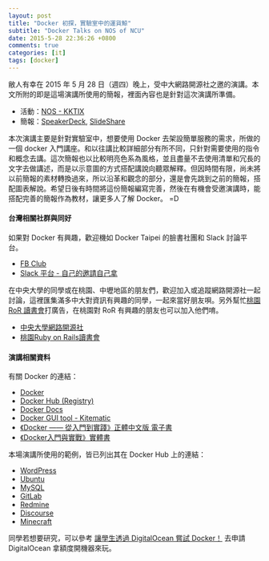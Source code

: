 ```yaml
---
layout: post
title: "Docker 初探，實驗室中的運貨鯨"
subtitle: "Docker Talks on NOS of NCU"
date: 2015-5-28 22:36:26 +0800
comments: true
categories: [it]
tags: [docker]
---
```


敝人有幸在 2015 年 5 月 28 日（週四）晚上，受中大網路開源社之邀的演講。本文所附的即是這場演講所使用的簡報，裡面內容也是針對這次演講所準備。

- 活動：[NOS - KKTIX](http://nos.kktix.cc/events/d1fe178c)
- 簡報：[SpeakerDeck](https://speakerdeck.com/fntsrlike/docker-chu-tan-shi-yan-shi-zhong-de-yun-huo-jing), [SlideShare](http://www.slideshare.net/ruoshiling/docker-48710374)

<div style="width:400px;">
<script async class="speakerdeck-embed" data-id="1db7881143ce43c88b79c396423f6bd0" data-ratio="1.33333333333333" src="//speakerdeck.com/assets/embed.js"></script>
</div>
<span/>

本次演講主要是針對實驗室中，想要使用 Docker 去架設簡單服務的需求，所做的一個 docker 入門講座。和以往講比較詳細部分有所不同，只針對需要使用的指令和概念去講。這次簡報也以比較明亮色系為風格，並且盡量不去使用清單和冗長的文字去做講述，而是以示意圖的方式搭配講說向聽眾解釋。但因時間有限，尚未將以前簡報的素材轉換過來，所以沿革和觀念的部分，還是會先跳到之前的簡報，搭配圖表解說。希望日後有時間將這份簡報編寫完善，然後在有機會受邀演講時，能搭配完善的簡報作為教材，讓更多人了解 Docker。 =D

<!-- more -->

#### 台灣相關社群與同好

如果對 Docker 有興趣，歡迎機如 Docker Taipei 的臉書社團和 Slack 討論平台。

- [FB Club](https://www.facebook.com/groups/docker.taipei/)
- [Slack 平台 - 自己的邀請自己拿](https://ruoshi1.typeform.com/to/bCZMsw)

在中央大學的同學或在桃園、中壢地區的朋友們，歡迎加入或追蹤網路開源社一起討論，這裡匯集滿多中大對資訊有興趣的同學，一起來當好朋友唄。另外幫忙<u>桃園 RoR 讀書會</u>打廣告，在桃園對 RoR 有興趣的朋友也可以加入他們唷。

- [中央大學網路開源社](https://www.facebook.com/NCUNOS)
- [桃園Ruby on Rails讀書會](https://www.facebook.com/groups/tyror/)

#### 演講相關資料

有關 Docker 的連結：

- [Docker](https://www.docker.com/)
- [Docker Hub (Registry)](https://registry.hub.docker.com/)
- [Docker Docs](https://docs.docker.com/)
- [Docker GUI tool - Kitematic](https://github.com/kitematic/kitematic)
- [《Docker —— 從入門到實踐­》正體中文版 電子書](https://www.gitbook.com/book/philipzheng/docker_practice/details)
- [《Docker入門與實戰》實體書](http://www.books.com.tw/products/0010676115)

本場演講所使用的範例，皆已列出其在 Docker Hub 上的連結：

- [WordPress](https://registry.hub.docker.com/_/wordpress/)
- [Ubuntu](https://registry.hub.docker.com/_/ubuntu/tags/manage/)
- [MySQL](https://registry.hub.docker.com/_/mysql/)
- [GitLab](https://registry.hub.docker.com/u/sameersbn/gitlab/)
- [Redmine](https://registry.hub.docker.com/u/sameersbn/redmine/)
- [Discourse](https://github.com/discourse/discourse_docker)
- [Minecraft](https://registry.hub.docker.com/u/itzg/minecraft-server/)

同學若想要研究，可以參考 [讓學生透過 DigitalOcean 嘗試 Docker！](http://blog.fntsr.tw/articles/2014/12/11/student-docker-resource/) 去申請 DigitalOcean 拿額度開機器來玩。
